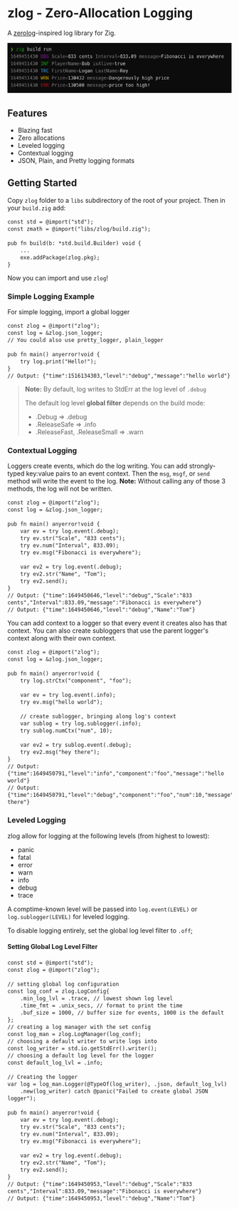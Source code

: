 # zlog - Zero-Allocation Logging
A [zerolog](https://github.com/rs/zerolog)-inspired log library for Zig.

![Pretty Logging Image](prettyLog.png)

## Features
 - Blazing fast
 - Zero allocations
 - Leveled logging
 - Contextual logging 
 - JSON, Plain, and Pretty logging formats

## Getting Started

Copy `zlog` folder to a `libs` subdirectory of the root of your project.
Then in your `build.zig` add:
```zig
const std = @import("std");
const zmath = @import("libs/zlog/build.zig");

pub fn build(b: *std.build.Builder) void {
    ...
    exe.addPackage(zlog.pkg);
}
```
Now you can import and use `zlog`!

### Simple Logging Example
For simple logging, import a global logger
```zig
const zlog = @import("zlog");
const log = &zlog.json_logger;
// You could also use pretty_logger, plain_logger 

pub fn main() anyerror!void {
    try log.print("Hello!");
}
// Output: {"time":1516134303,"level":"debug","message":"hello world"}
```
> **Note:** By default, log writes to StdErr at the log level of `.debug`
> 
> The default log level **global filter** depends on the build mode:
> - .Debug => .debug
> - .ReleaseSafe => .info
> - .ReleaseFast, .ReleaseSmall => .warn

### Contextual Logging
Loggers create events, which do the log writing.
You can add strongly-typed key:value pairs to an event context.
Then the `msg`, `msgf`, or `send` method will write the event to the log.
**Note:** Without calling any of those 3 methods, the log will not be written.

```zig
const zlog = @import("zlog");
const log = &zlog.json_logger;

pub fn main() anyerror!void {
    var ev = try log.event(.debug);
    try ev.str("Scale", "833 cents");
    try ev.num("Interval", 833.09);
    try ev.msg("Fibonacci is everywhere");

    var ev2 = try log.event(.debug);
    try ev2.str("Name", "Tom");
    try ev2.send();
}
// Output: {"time":1649450646,"level":"debug","Scale":"833 cents","Interval":833.09,"message":"Fibonacci is everywhere"}
// Output: {"time":1649450646,"level":"debug","Name":"Tom"}
```

You can add context to a logger so that every event it creates also has that context.
You can also create subloggers that use the parent logger's context along with their own context.

```zig
const zlog = @import("zlog");
const log = &zlog.json_logger;

pub fn main() anyerror!void {
    try log.strCtx("component", "foo");

    var ev = try log.event(.info);
    try ev.msg("hello world");

    // create sublogger, bringing along log's context 
    var sublog = try log.sublogger(.info);
    try sublog.numCtx("num", 10);

    var ev2 = try sublog.event(.debug);
    try ev2.msg("hey there");
}
// Output: {"time":1649450791,"level":"info","component":"foo","message":"hello world"}
// Output: {"time":1649450791,"level":"debug","component":"foo","num":10,"message":"hey there"}
```

### Leveled Logging

zlog allow for logging at the following levels (from highest to lowest):
- panic
- fatal
- error
- warn
- info
- debug
- trace

A comptime-known level will be passed into `log.event(LEVEL)` or `log.sublogger(LEVEL)`
for leveled logging.

To disable logging entirely, set the global log level filter to `.off`;

#### Setting Global Log Level Filter

```zig
const std = @import("std");
const zlog = @import("zlog");

// setting global log configuration
const log_conf = zlog.LogConfig{
    .min_log_lvl = .trace, // lowest shown log level
    .time_fmt = .unix_secs, // format to print the time
    .buf_size = 1000, // buffer size for events, 1000 is the default
};
// creating a log manager with the set config
const log_man = zlog.LogManager(log_conf);
// choosing a default writer to write logs into
const log_writer = std.io.getStdErr().writer();
// choosing a default log level for the logger
const default_log_lvl = .info;

// Creating the logger
var log = log_man.Logger(@TypeOf(log_writer), .json, default_log_lvl)
    .new(log_writer) catch @panic("Failed to create global JSON logger");

pub fn main() anyerror!void {
    var ev = try log.event(.debug);
    try ev.str("Scale", "833 cents");
    try ev.num("Interval", 833.09);
    try ev.msg("Fibonacci is everywhere");

    var ev2 = try log.event(.debug);
    try ev2.str("Name", "Tom");
    try ev2.send();
}
// Output: {"time":1649450953,"level":"debug","Scale":"833 cents","Interval":833.09,"message":"Fibonacci is everywhere"}
// Output: {"time":1649450953,"level":"debug","Name":"Tom"}
```
